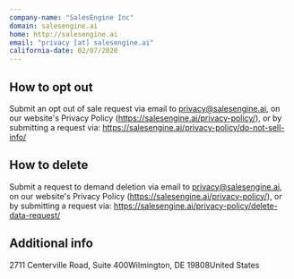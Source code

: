```yaml
---
company-name: "SalesEngine Inc"
domain: salesengine.ai
home: http://salesengine.ai
email: "privacy [at] salesengine.ai"
california-date: 02/07/2020
---
```

## How to opt out


Submit an opt out of sale request via email to privacy@salesengine.ai, on our website's Privacy Policy (https://salesengine.ai/privacy-policy/), or by submitting a request via: https://salesengine.ai/privacy-policy/do-not-sell-info/

## How to delete


Submit a request to demand deletion via email to privacy@salesengine.ai, on our website's Privacy Policy (https://salesengine.ai/privacy-policy/), or by submitting a request via: https://salesengine.ai/privacy-policy/delete-data-request/

## Additional info




2711 Centerville Road, Suite 400Wilmington, DE 19808United States













